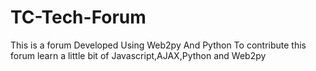 # TC-Tech-Forum
This is a forum Developed Using Web2py And Python
To contribute this forum learn a little bit of Javascript,AJAX,Python and Web2py

